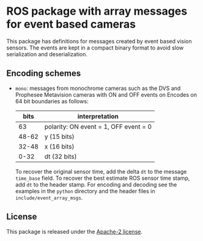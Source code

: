 # ROS package with array messages for event based cameras

This package has definitions for messages created by event based vision
sensors. The events are kept in a compact binary format to avoid slow
serialization and deserialization.

## Encoding schemes

- ``mono``: messages from monochrome cameras such as the DVS and
	Prophesee Metavision cameras with ON and OFF events on
	Encodes on 64 bit boundaries as follows:

    | bits  | interpretation                         |
    |-------|----------------------------------------|
    | 63    | polarity: ON event = 1, OFF event = 0  |
    | 48-62 | y (15 bits)                            |
    | 32-48 | x (16 bits)                            |
    | 0-32  | dt (32 bits)                           |

    To recover the original sensor time, add the delta ``dt`` to the
	message ``time_base`` field.
	To recover the best estimate ROS sensor time stamp, add ``dt`` to the
	header stamp.
	For encoding and decoding see the examples in the ``python`` directory and the header files
	in ``include/event_array_msgs``.

## License
This package is released under the [Apache-2 license](LICENSE).
